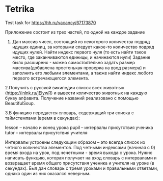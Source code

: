 # Tetrika
Test task for https://hh.ru/vacancy/67173870

Приложение состоит из трех частей, по одной на каждое задание


1. Дан массив чисел, состоящий из некоторого количества подряд идущих единиц, за которыми следует какое-то количество подряд идущих нулей. Найти индекс первого нуля (то есть найти такое место, где заканчиваются единицы, и начинаются нули)
Задание было расширено - можно самостоятельно задать размер массива(добавлена простенькая проверка на ввод размера) и заполнить его любыми элементами, а также найти индекс любого первого встречающегося элемента.

2.Получить с русской википедии список всех животных (https://inlnk.ru/jElywR) и вывести количество животных на каждую букву алфавита.
Получение названий реализовано с помощью BeautifulSoup.

3.В функцию передается словарь, содержащий три списка с таймстемпами (время в секундах):

lesson – начало и конец урока
pupil – интервалы присутствия ученика
tutor – интервалы присутствия учителя

Интервалы устроены следующим образом – это всегда список из четного количества элементов. Под четными индексами (начиная с 0) время входа на урок, под нечетными - время выхода с урока.
Нужно написать функцию, которая получает на вход словарь с интервалами и возвращает время общего присутствия ученика и учителя на уроке (в секундах).
Был дан словарь с тремя уроками и правильными ответами, однако один из них оказался неверным.
